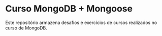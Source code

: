 # Curso MongoDB + Mongoose
Este repositório armazena desafios e exercícios de cursos realizados no curso de MongoDB.
